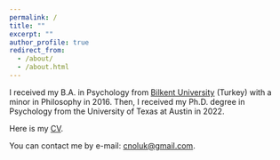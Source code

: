 ```yaml
---
permalink: /
title: ""
excerpt: ""
author_profile: true
redirect_from: 
  - /about/
  - /about.html
---
```


I received my B.A. in Psychology from [Bilkent University](https://w3.bilkent.edu.tr/bilkent/) (Turkey) with a minor in Philosophy in 2016. Then, I received my Ph.D. degree in Psychology from the University of Texas at Austin in 2022. 

Here is my [CV](http://canoluk.github.io/files/CV_CanOluk.pdf). 

You can contact me by e-mail: cnoluk@gmail.com.
